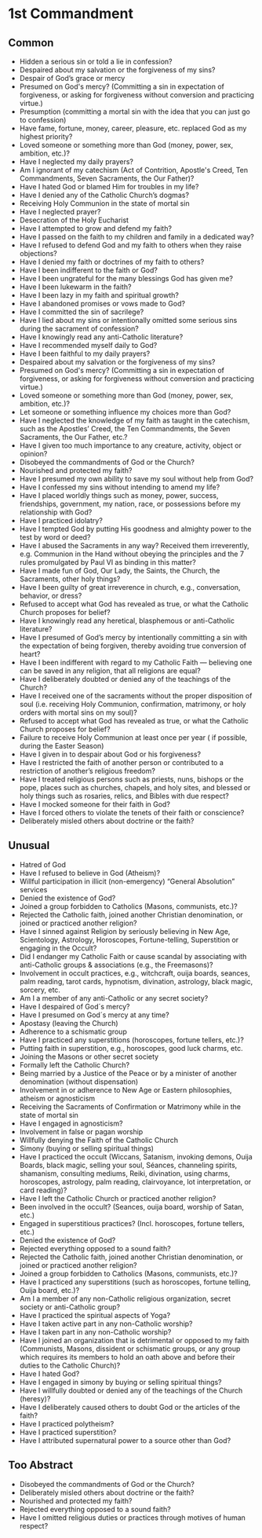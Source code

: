 1st Commandment
======================================================================

Common
----------------------------------------------------------------------
* Hidden a serious sin or told a lie in confession?
* Despaired about my salvation or the forgiveness of my sins?
* Despair of God’s grace or mercy
* Presumed on God's mercy? (Committing a sin in expectation of forgiveness, or asking for forgiveness without conversion and practicing virtue.)
* Presumption (committing a mortal sin with the idea that you can just go to confession)
* Have fame, fortune, money, career, pleasure, etc. replaced God as my highest priority?
* Loved someone or something more than God (money, power, sex, ambition, etc.)?
* Have I neglected my daily prayers?
* Am I ignorant of my catechism (Act of Contrition, Apostle's Creed, Ten Commandments, Seven Sacraments, the Our Father)?
* Have I hated God or blamed Him for troubles in my life?
* Have I denied any of the Catholic Church’s dogmas?
* Receiving Holy Communion in the state of mortal sin
* Have I neglected prayer?
* Desecration of the Holy Eucharist
* Have I attempted to grow and defend my faith?
* Have I passed on the faith to my children and family in a dedicated way?
* Have I refused to defend God and my faith to others when they raise objections?
* Have I denied my faith or doctrines of my faith to others?
* Have I been indifferent to the faith or God?
* Have I been ungrateful for the many blessings God has given me?
* Have I been lukewarm in the faith?
* Have I been lazy in my faith and spiritual growth?
* Have I abandoned promises or vows made to God?
* Have I committed the sin of sacrilege?
* Have I lied about my sins or intentionally omitted some serious sins during the sacrament of confession?
* Have I knowingly read any anti-Catholic literature?
* Have I recommended myself daily to God?
* Have I been faithful to my daily prayers?
* Despaired about my salvation or the forgiveness of my sins?
* Presumed on God's mercy? (Committing a sin in expectation of forgiveness, or asking for forgiveness without conversion and practicing virtue.)
* Loved someone or something more than God (money, power, sex, ambition, etc.)?
* Let someone or something influence my choices more than God?
* Have I neglected the knowledge of my faith as taught in the catechism, such as the Apostles’ Creed, the Ten Commandments, the Seven Sacraments, the Our Father, etc.?
* Have I given too much importance to any creature, activity, object or opinion?
* Disobeyed the commandments of God or the Church?
* Nourished and protected my faith?
* Have I presumed my own ability to save my soul without help from God?
* Have I confessed my sins without intending to amend my life?
* Have I placed worldly things such as money, power, success, friendships, government, my nation, race, or possessions before my relationship with God?
* Have I practiced idolatry?
* Have I tempted God by putting His goodness and almighty power to the test by word or deed?
* Have I abused the Sacraments in any way? Received them irreverently, e.g. Communion in the Hand without obeying the principles and the 7 rules promulgated by Paul VI as binding in this matter?
* Have I made fun of God, Our Lady, the Saints, the Church, the Sacraments, other holy things?
* Have I been guilty of great irreverence in church, e.g., conversation, behavior, or dress?
* Refused to accept what God has revealed as true, or what the Catholic Church proposes for belief?
* Have I knowingly read any heretical, blasphemous or anti-Catholic literature?
* Have I presumed of God’s mercy by intentionally committing a sin with the expectation of being forgiven, thereby avoiding true conversion of heart?
* Have I been indifferent with regard to my Catholic Faith — believing one can be saved in any religion, that all religions are equal?
* Have I deliberately doubted or denied any of the teachings of the Church?
* Have I received one of the sacraments without the proper disposition of soul (i.e. receiving Holy Communion, confirmation, matrimony, or holy orders with mortal sins on my soul)?
* Refused to accept what God has revealed as true, or what the Catholic Church proposes for belief?
* Failure to receive Holy Communion at least once per year ( if possible, during the Easter Season)
* Have I given in to despair about God or his forgiveness?
* Have I restricted the faith of another person or contributed to a restriction of another’s religious freedom?
* Have I treated religious persons such as priests, nuns, bishops or the pope, places such as churches, chapels, and holy sites, and blessed or holy things such as rosaries, relics, and Bibles with due respect?
* Have I mocked someone for their faith in God?
* Have I forced others to violate the tenets of their faith or conscience?
* Deliberately misled others about doctrine or the faith?

Unusual
----------------------------------------------------------------------
* Hatred of God
* Have I refused to believe in God (Atheism)?
* Willful participation in illicit (non-emergency) “General Absolution” services
* Denied the existence of God?
* Joined a group forbidden to Catholics (Masons, communists, etc.)?
* Rejected the Catholic faith, joined another Christian denomination, or joined or practiced another religion?
* Have I sinned against Religion by seriously believing in New Age, Scientology, Astrology, Horoscopes, Fortune-telling, Superstition or engaging in the Occult?
* Did I endanger my Catholic Faith or cause scandal by associating with anti-Catholic groups & associations (e.g., the Freemasons)?
* Involvement in occult practices, e.g., witchcraft, ouija boards, seances, palm reading, tarot cards, hypnotism, divination, astrology, black magic, sorcery, etc.
* Am I a member of any anti-Catholic or any secret society?
* Have I despaired of God´s mercy?
* Have I presumed on God´s mercy at any time?
* Apostasy (leaving the Church)
* Adherence to a schismatic group
* Have I practiced any superstitions (horoscopes, fortune tellers, etc.)?
* Putting faith in superstition, e.g., horoscopes, good luck charms, etc.
* Joining the Masons or other secret society
* Formally left the Catholic Church?
* Being married by a Justice of the Peace or by a minister of another denomination (without dispensation)
* Involvement in or adherence to New Age or Eastern philosophies, atheism or agnosticism
* Receiving the Sacraments of Confirmation or Matrimony while in the state of mortal sin
* Have I engaged in agnosticism?
* Involvement in false or pagan worship
* Willfully denying the Faith of the Catholic Church
* Simony (buying or selling spiritual things)
* Have I practiced the occult (Wiccans, Satanism, invoking demons, Ouija Boards, black magic, selling your soul, Séances, channeling spirits, shamanism, consulting mediums, Reiki, divination, using charms, horoscopes, astrology, palm reading, clairvoyance, lot interpretation, or card reading)?
* Have I left the Catholic Church or practiced another religion?
* Been involved in the occult? (Seances, ouija board, worship of Satan, etc.)
* Engaged in superstitious practices? (Incl. horoscopes, fortune tellers, etc.)
* Denied the existence of God?
* Rejected everything opposed to a sound faith?
* Rejected the Catholic faith, joined another Christian denomination, or joined or practiced another religion?
* Joined a group forbidden to Catholics (Masons, communists, etc.)?
* Have I practiced any superstitions (such as horoscopes, fortune telling, Ouija board, etc.)?
* Am I a member of any non-Catholic religious organization, secret society or anti-Catholic group?
* Have I practiced the spiritual aspects of Yoga?
* Have I taken active part in any non-Catholic worship?
* Have I taken part in any non-Catholic worship?
* Have I joined an organization that is detrimental or opposed to my faith (Communists, Masons, dissident or schismatic groups, or any group which requires its members to hold an oath above and before their duties to the Catholic Church)?
* Have I hated God?
* Have I engaged in simony by buying or selling spiritual things?
* Have I willfully doubted or denied any of the teachings of the Church (heresy)?
* Have I deliberately caused others to doubt God or the articles of the faith?
* Have I practiced polytheism?
* Have I practiced superstition?
* Have I attributed supernatural power to a source other than God?

Too Abstract
----------------------------------------------------------------------
* Disobeyed the commandments of God or the Church?
* Deliberately misled others about doctrine or the faith?
* Nourished and protected my faith?
* Rejected everything opposed to a sound faith?
* Have I omitted religious duties or practices through motives of human respect?
